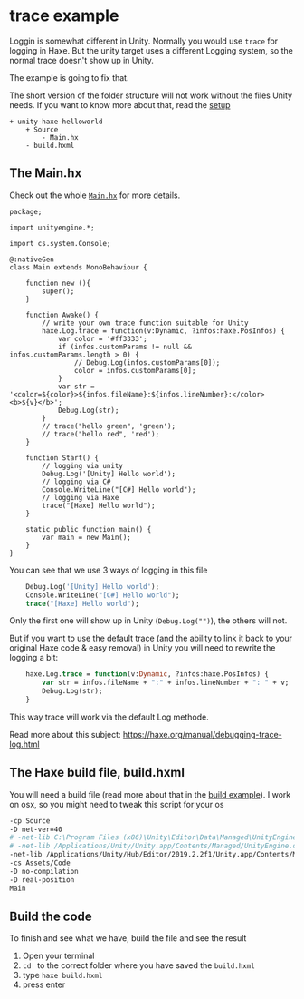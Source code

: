 # trace example

Loggin is somewhat different in Unity.
Normally you would use `trace` for logging in Haxe.
But the unity target uses a different Logging system, so the normal trace doesn't show up in Unity.

The example is going to fix that.


The short version of the folder structure will not work without the files Unity needs.
If you want to know more about that, read the [setup](../00setup/example.md)

```
+ unity-haxe-helloworld
	+ Source
		- Main.hx
	- build.hxml
```

## The Main.hx

Check out the whole [`Main.hx`](/code/Source/Main.hx) for more details.


```
package;

import unityengine.*;

import cs.system.Console;

@:nativeGen
class Main extends MonoBehaviour {

	function new (){
		super();
	}

	function Awake() {
		// write your own trace function suitable for Unity
		haxe.Log.trace = function(v:Dynamic, ?infos:haxe.PosInfos) {
			var color = '#ff3333';
			if (infos.customParams != null && infos.customParams.length > 0) {
				// Debug.Log(infos.customParams[0]);
				color = infos.customParams[0];
			}
			var str = '<color=${color}>${infos.fileName}:${infos.lineNumber}:</color> <b>${v}</b>';
			Debug.Log(str);
		}
		// trace("hello green", 'green');
		// trace("hello red", 'red');
	}

	function Start() {
		// logging via unity
		Debug.Log('[Unity] Hello world');
		// logging via C#
		Console.WriteLine("[C#] Hello world");
		// logging via Haxe
		trace("[Haxe] Hello world");
	}

	static public function main() {
		var main = new Main();
	}
}
```


You can see that we use 3 ways of logging in this file

```haxe
	Debug.Log('[Unity] Hello world');
	Console.WriteLine("[C#] Hello world");
	trace("[Haxe] Hello world");
```

Only the first one will show up in Unity (`Debug.Log("")`), the others will not.

But if you want to use the default trace (and the ability to link it back to your original Haxe code & easy removal) in Unity you will need to rewrite the logging a bit:

```haxe
	haxe.Log.trace = function(v:Dynamic, ?infos:haxe.PosInfos) {
		var str = infos.fileName + ":" + infos.lineNumber + ": " + v;
		Debug.Log(str);
	}
```

This way trace will work via the default Log methode.

Read more about this subject: <https://haxe.org/manual/debugging-trace-log.html>





## The Haxe build file, build.hxml

You will need a build file (read more about that in the [build example](../09build/example.md)).
I work on osx, so you might need to tweak this script for your os


```bash
-cp Source
-D net-ver=40
# -net-lib C:\Program Files (x86)\Unity\Editor\Data\Managed\UnityEngine.dll
# -net-lib /Applications/Unity/Unity.app/Contents/Managed/UnityEngine.dll
-net-lib /Applications/Unity/Hub/Editor/2019.2.2f1/Unity.app/Contents/Managed/UnityEngine.dll
-cs Assets/Code
-D no-compilation
-D real-position
Main
```



## Build the code

To finish and see what we have, build the file and see the result

1. Open your terminal
2. `cd ` to the correct folder where you have saved the `build.hxml`
3. type `haxe build.hxml`
4. press enter


